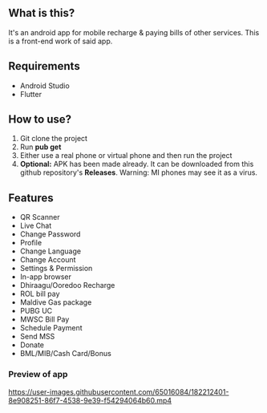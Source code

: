 ## What is this?
It's an android app for mobile recharge & paying bills of other services. This is a front-end work of said app.

## Requirements
* Android Studio
* Flutter



## How to use?
1. Git clone the project
2. Run **pub get**
4. Either use a real phone or virtual phone and then run the project
5. **Optional:** APK has been made already. It can be downloaded from this github repository's **Releases**. Warning: MI phones may see it as a virus.


## Features
* QR Scanner
* Live Chat
* Change Password
* Profile
* Change Language
* Change Account
* Settings & Permission
* In-app browser
* Dhiraagu/Ooredoo Recharge
* ROL bill pay
* Maldive Gas package
* PUBG UC
* MWSC Bill Pay
* Schedule Payment
* Send MSS
* Donate
* BML/MIB/Cash Card/Bonus

### Preview of app
https://user-images.githubusercontent.com/65016084/182212401-8e908251-86f7-4538-9e39-f54294064b60.mp4
